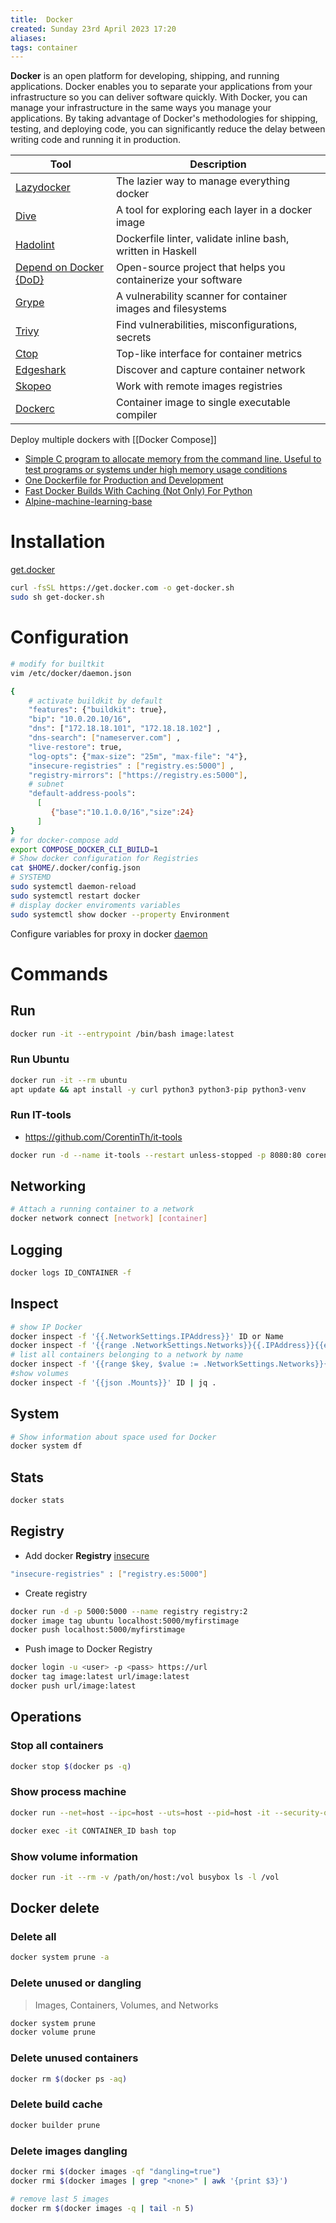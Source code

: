 ```yaml
---
title:  Docker
created: Sunday 23rd April 2023 17:20
aliases: 
tags: container
---
```

**Docker** is an open platform for developing, shipping, and running applications. Docker enables you to separate your applications from your infrastructure so you can deliver software quickly. With Docker, you can manage your infrastructure in the same ways you manage your applications. By taking advantage of Docker's methodologies for shipping, testing, and deploying code, you can significantly reduce the delay between writing code and running it in production.

| Tool                                                                      | Description                                                   |
| ------------------------------------------------------------------------- | ------------------------------------------------------------- |
| [Lazydocker](https://github.com/jesseduffield/lazydocker)                 | The lazier way to manage everything docker                    |
| [Dive](https://github.com/wagoodman/dive)                                 | A tool for exploring each layer in a docker image             |
| [Hadolint](https://github.com/hadolint/hadolint)                          | Dockerfile linter, validate inline bash, written in Haskell   |
| [Depend on Docker {DoD}](https://github.com/datasailors/depend-on-docker) | Open-source project that helps you containerize your software |
| [Grype](https://github.com/anchore/grype)                                 | A vulnerability scanner for container images and filesystems  |
| [Trivy](https://github.com/aquasecurity/trivy)                            | Find vulnerabilities, misconfigurations, secrets              |
| [Ctop](https://github.com/bcicen/ctop)                                    | Top-like interface for container metrics                      |
| [Edgeshark](https://github.com/siemens/edgeshark)                         | Discover and capture container network                        |
| [Skopeo](https://github.com/containers/skopeo)                            | Work with remote images registries                            |
| [Dockerc](https://github.com/NilsIrl/dockerc)                                                                          | Container image to single executable compiler                                                              |

Deploy multiple dockers with [[Docker Compose]]

- [Simple C program to allocate memory from the command line. Useful to test programs or systems under high memory usage conditions](https://github.com/julman99/eatmemory)
- [One Dockerfile for Production and Development](https://zach.codes/one-dockerfile-for-production-and-development/)
- [Fast Docker Builds With Caching (Not Only) For Python](https://towardsdatascience.com/fast-docker-builds-with-caching-for-python-533ddc3b0057)
- [Alpine-machine-learning-base](https://github.com/petronetto/alpine-machine-learning-base)

# Installation

[get.docker](https://get.docker.com/)

```bash
curl -fsSL https://get.docker.com -o get-docker.sh
sudo sh get-docker.sh
```
# Configuration

```bash
# modify for builtkit
vim /etc/docker/daemon.json

{
	# activate buildkit by default
	"features": {"buildkit": true},
    "bip": "10.0.20.10/16",
    "dns": ["172.18.18.101", "172.18.18.102"] ,
    "dns-search": ["nameserver.com"] ,
    "live-restore": true,
    "log-opts": {"max-size": "25m", "max-file": "4"},
    "insecure-registries" : ["registry.es:5000"] ,
    "registry-mirrors": ["https://registry.es:5000"],
    # subnet
    "default-address-pools":
      [
         {"base":"10.1.0.0/16","size":24}
      ]
}
# for docker-compose add
export COMPOSE_DOCKER_CLI_BUILD=1
# Show docker configuration for Registries
cat $HOME/.docker/config.json
# SYSTEMD
sudo systemctl daemon-reload
sudo systemctl restart docker
# display docker enviroments variables
sudo systemctl show docker --property Environment
```

Configure variables for proxy in docker [daemon](https://docs.docker.com/config/daemon/systemd/)
# Commands

## Run

```bash
docker run -it --entrypoint /bin/bash image:latest
```
### Run Ubuntu

```bash
docker run -it --rm ubuntu
apt update && apt install -y curl python3 python3-pip python3-venv
```
### Run IT-tools
- https://github.com/CorentinTh/it-tools

```bash
docker run -d --name it-tools --restart unless-stopped -p 8080:80 corentinth/it-tools:latest
```
## Networking

```bash
# Attach a running container to a network
docker network connect [network] [container]
```
## Logging

```bash
docker logs ID_CONTAINER -f
```

## Inspect

```bash
# show IP Docker
docker inspect -f '{{.NetworkSettings.IPAddress}}' ID or Name
docker inspect -f '{{range .NetworkSettings.Networks}}{{.IPAddress}}{{end}}' ID or Name
# list all containers belonging to a network by name
docker inspect -f '{{range $key, $value := .NetworkSettings.Networks}}{{$key}} {{end}}' ID or Name
#show volumes
docker inspect -f '{{json .Mounts}}' ID | jq .
```

## System 

```bash
# Show information about space used for Docker
docker system df
```
## Stats

```bash
docker stats
```
## Registry

- Add docker **Registry** [insecure](https://docs.docker.com/registry/insecure/)

```bash
"insecure-registries" : ["registry.es:5000"]
```

- Create registry

```bash
docker run -d -p 5000:5000 --name registry registry:2
docker image tag ubuntu localhost:5000/myfirstimage
docker push localhost:5000/myfirstimage
```

- Push image to Docker Registry

```bash
docker login -u <user> -p <pass> https://url
docker tag image:latest url/image:latest
docker push url/image:latest
```
## Operations
### Stop all containers

```bash
docker stop $(docker ps -q)
```
### Show process machine

```bash
docker run --net=host --ipc=host --uts=host --pid=host -it --security-opt=seccomp=unconfined --privileged ubuntu top

docker exec -it CONTAINER_ID bash top
```
### Show volume information

```bash
docker run -it --rm -v /path/on/host:/vol busybox ls -l /vol
```
## Docker delete

### Delete all

```bash
docker system prune -a
```

### Delete unused or dangling

> Images, Containers, Volumes, and Networks

```bash
docker system prune
docker volume prune
```

### Delete unused containers

```bash
docker rm $(docker ps -aq)
```

### Delete build cache

```bash
docker builder prune
```

### Delete images dangling

```bash
docker rmi $(docker images -qf "dangling=true")
docker rmi $(docker images | grep "<none>" | awk '{print $3}')

# remove last 5 images
docker rm $(docker images -q | tail -n 5)
```

